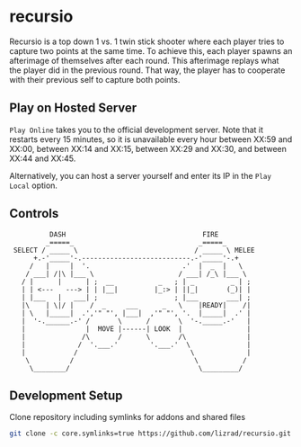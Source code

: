 # recursio

Recursio is a top down 1 vs. 1 twin stick shooter where each player tries to capture two points at the same time. To achieve this, each player spawns an afterimage of themselves after each round. This afterimage replays what the player did in the previous round. That way, the player has to cooperate with their previous self to capture both points.

## Play on Hosted Server

`Play Online` takes you to the official development server. Note that it restarts every 15 minutes, so it is unavailable every hour between XX:59 and XX:00, between XX:14 and XX:15, between XX:29 and XX:30, and between XX:44 and XX:45.

Alternatively, you can host a server yourself and enter its IP in the `Play Local` option.

## Controls

```
          DASH                                  FIRE
         _=====_                               _=====_
 SELECT / _____ \                             / _____ \ MELEE
      +.-'_____'-.---------------------------.-'_____'-.+
     /   |     |  '.                       .'  |  _  |   \
    / ___| /|\ |___ \                     / ___| /_\ |___ \
   / |      |      | ;  __           _   ; | _         _ | ;
   | | <---   ---> | | |__|         |_:> | ||_|       (_)| |
   | |___   |   ___| ;                   ; |___       ___| ;
   |\    | \|/ |    /  _     ___      _   \    |READY|    /|
   | \   |_____|  .','" "', |___|  ,'" "', '.  |_____|  .' |
   |  '-.______.-' /       \      /       \  '-._____.-'   |
   |               |  MOVE |------| LOOK  |                |
   |              /\       /      \       /\               |
   |             /  '.___.'        '.___.'  \              |
   |            /                            \             |
    \          /                              \           /
     \________/                                \_________/
```

## Development Setup

Clone repository including symlinks for addons and shared files

```sh
git clone -c core.symlinks=true https://github.com/lizrad/recursio.git
```

